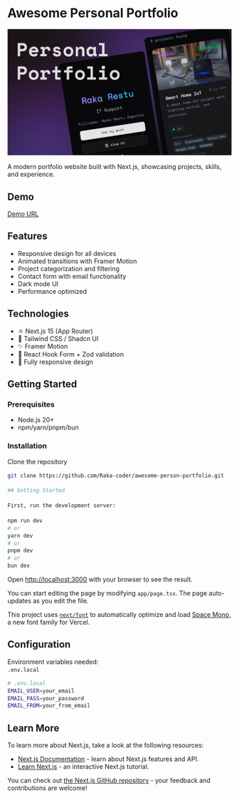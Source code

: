 # Awesome Personal Portfolio

![Portfolio Screenshot](/public/images/portfolio.webp) <!-- Add screenshot path if available -->

A modern portfolio website built with Next.js, showcasing projects, skills, and experience.

## Demo
[Demo URL](https://raka-restu.vercel.app/)
## Features

- Responsive design for all devices
- Animated transitions with Framer Motion
- Project categorization and filtering
- Contact form with email functionality
- Dark mode UI
- Performance optimized

## Technologies

- ⚛️ Next.js 15 (App Router)
- 🎨 Tailwind CSS / Shadcn UI
- ✨ Framer Motion
- 📝 React Hook Form + Zod validation
- 📱 Fully responsive design

## Getting Started

### Prerequisites

- Node.js 20+
- npm/yarn/pnpm/bun

### Installation

Clone the repository

```bash
git clone https://github.com/Raka-coder/awesome-person-portfolio.git

## Getting Started

First, run the development server:

npm run dev
# or
yarn dev
# or
pnpm dev
# or
bun dev
```

Open [http://localhost:3000](http://localhost:3000) with your browser to see the result.

You can start editing the page by modifying `app/page.tsx`. The page auto-updates as you edit the file.

This project uses [`next/font`](https://nextjs.org/docs/app/building-your-application/optimizing/fonts) to automatically optimize and load [Space Mono](https://fonts.google.com/specimen/Space+Mono), a new font family for Vercel.

## Configuration

Environment variables needed: <br>
`.env.local`

```bash
# .env.local
EMAIL_USER=your_email
EMAIL_PASS=your_password
EMAIL_FROM=your_from_email
```

## Learn More

To learn more about Next.js, take a look at the following resources:

- [Next.js Documentation](https://nextjs.org/docs) - learn about Next.js features and API.
- [Learn Next.js](https://nextjs.org/learn) - an interactive Next.js tutorial.

You can check out [the Next.js GitHub repository](https://github.com/vercel/next.js) - your feedback and contributions are welcome!